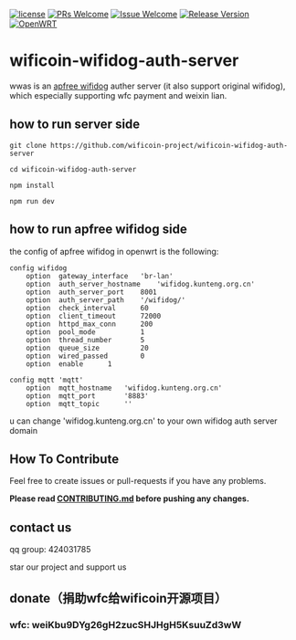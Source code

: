 [![license][1]][2]
[![PRs Welcome][3]][4]
[![Issue Welcome][5]][6]
[![Release Version][7]][8]
[![OpenWRT][11]][12]


[1]: https://img.shields.io/badge/license-GPLV3-brightgreen.svg?style=plastic
[2]: https://github.com/liudf0716/apfree_wifidog/blob/master/COPYING
[3]: https://img.shields.io/badge/PRs-welcome-brightgreen.svg?style=plastic
[4]: https://github.com/wificoin-project/wificoin-wifidog-auth-server/pulls
[5]: https://img.shields.io/badge/Issues-welcome-brightgreen.svg?style=plastic
[6]: https://github.com/wificoin-project/wificoin-wifidog-auth-server/issues/new
[7]: https://img.shields.io/badge/release-2.10.1437-red.svg?style=plastic
[8]: https://github.com/liudf0716/apfree_wifidog/releases
[11]: https://img.shields.io/badge/Platform-%20OpenWRT%7C%20LEDE%20-brightgreen.svg?style=plastic
[12]: https://github.com/KunTengRom/kunteng-lede-17.01.4



# wificoin-wifidog-auth-server
wwas is an [apfree wifidog](https://github.com/liudf0716/apfree_wifidog) auther server (it also support original wifidog), which especially supporting wfc payment  and weixin lian.

## how to run server side

```
git clone https://github.com/wificoin-project/wificoin-wifidog-auth-server

cd wificoin-wifidog-auth-server

npm install 

npm run dev

```

## how to run apfree wifidog side

the config of apfree wifidog in openwrt is the following:

```
config wifidog
	option	gateway_interface	'br-lan'
	option	auth_server_hostname	'wifidog.kunteng.org.cn'
	option	auth_server_port	8001
	option	auth_server_path	'/wifidog/'	
	option	check_interval		60
	option	client_timeout		72000
	option	httpd_max_conn		200
	option	pool_mode			1
	option	thread_number		5
	option	queue_size			20
	option	wired_passed		0
	option	enable		1

config mqtt	'mqtt'
  	option	mqtt_hostname	'wifidog.kunteng.org.cn'
  	option	mqtt_port		'8883'
  	option	mqtt_topic		''

```

u can change 'wifidog.kunteng.org.cn' to your own wifidog auth server domain

## How To Contribute

Feel free to create issues or pull-requests if you have any problems.

**Please read [CONTRIBUTING.md](https://github.com/wificoin-project/wificoin-wifidog-auth-server/blob/master/CONTRIBUTING.md) before pushing any changes.**


## contact us
qq group: 424031785

star our project and support us

## donate（捐助wfc给wificoin开源项目）
### wfc: weiKbu9DYg26gH2zucSHJHgH5KsuuZd3wW
